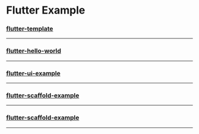 # Flutter Example

### [flutter-template](https://github.com/lucifel20/flutter-template)
---------------------------------------
### [flutter-hello-world](https://github.com/lucifel20/flutter-hello-world)
---------------------------------------
### [flutter-ui-example](https://github.com/lucifel20/flutter-ui-example)
---------------------------------------
### [flutter-scaffold-example](https://github.com/lucifel20/flutter-scaffold-example)
---------------------------------------
### [flutter-scaffold-example](https://github.com/lucifel20/flutter-scaffold-example)
---------------------------------------
